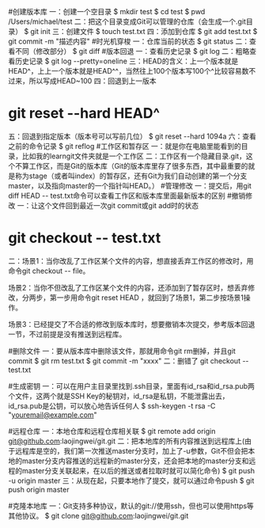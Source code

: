 #创建版本库
一：创建一个空目录
$ mkdir test
$ cd test
$ pwd
/Users/michael/test
二：把这个目录变成Git可以管理的仓库（会生成一个.git目录）
$ git init
三：创建文件
$ touch test.txt
四：添加到仓库
$ git add test.txt
$ git commit -m "描述内容"
#时光机穿梭
一：仓库当前的状态
$ git status
二：查看不同（修改部分）
$ git diff
#版本回退
一：查看历史记录
$ git log
二：粗略查看历史记录
$ git log --pretty=oneline
三：HEAD的含义：上一个版本就是HEAD^，上上一个版本就是HEAD^^，当然往上100个版本写100个^比较容易数不过来，所以写成HEAD~100
四：回退到上一版本
# git reset --hard HEAD^
五：回退到指定版本（版本号可以写前几位）
$ git reset --hard 1094a
六：查看之前的命令记录
$ git reflog
#工作区和暂存区
一：就是你在电脑里能看到的目录，比如我的learngit文件夹就是一个工作区
二：工作区有一个隐藏目录.git，这个不算工作区，而是Git的版本库（Git的版本库里存了很多东西，其中最重要的就是称为stage（或者叫index）的暂存区，还有Git为我们自动创建的第一个分支master，以及指向master的一个指针叫HEAD。）
#管理修改
一：提交后，用git diff HEAD -- test.txt命令可以查看工作区和版本库里面最新版本的区别
#撤销修改
一：让这个文件回到最近一次git commit或git add时的状态
# git checkout -- test.txt
二：场景1：当你改乱了工作区某个文件的内容，想直接丢弃工作区的修改时，用命令git checkout -- file。

场景2：当你不但改乱了工作区某个文件的内容，还添加到了暂存区时，想丢弃修改，分两步，第一步用命令git reset HEAD <file>，就回到了场景1，第二步按场景1操作。

场景3：已经提交了不合适的修改到版本库时，想要撤销本次提交，参考版本回退一节，不过前提是没有推送到远程库。

#删除文件
一：要从版本库中删除该文件，那就用命令git rm删掉，并且git commit
$ git rm test.txt
$ git commit -m "xxxx"
二：删错了
git checkout -- test.txt

#生成密钥
一：可以在用户主目录里找到.ssh目录，里面有id_rsa和id_rsa.pub两个文件，这两个就是SSH Key的秘钥对，id_rsa是私钥，不能泄露出去，id_rsa.pub是公钥，可以放心地告诉任何人
$ ssh-keygen -t rsa -C "youremail@example.com"

#远程仓库
一：本地仓库和远程仓库相关联
$ git remote add origin git@github.com:laojingwei/git.git
二：把本地库的所有内容推送到远程库上(由于远程库是空的，我们第一次推送master分支时，加上了-u参数，Git不但会把本地的master分支内容推送的远程新的master分支，还会把本地的master分支和远程的master分支关联起来，在以后的推送或者拉取时就可以简化命令)
$ git push -u origin master
三：从现在起，只要本地作了提交，就可以通过命令push
$ git push origin master

#克隆本地库
一：Git支持多种协议，默认的git://使用ssh，但也可以使用https等其他协议。
$ git clone git@github.com:laojingwei/git.git
